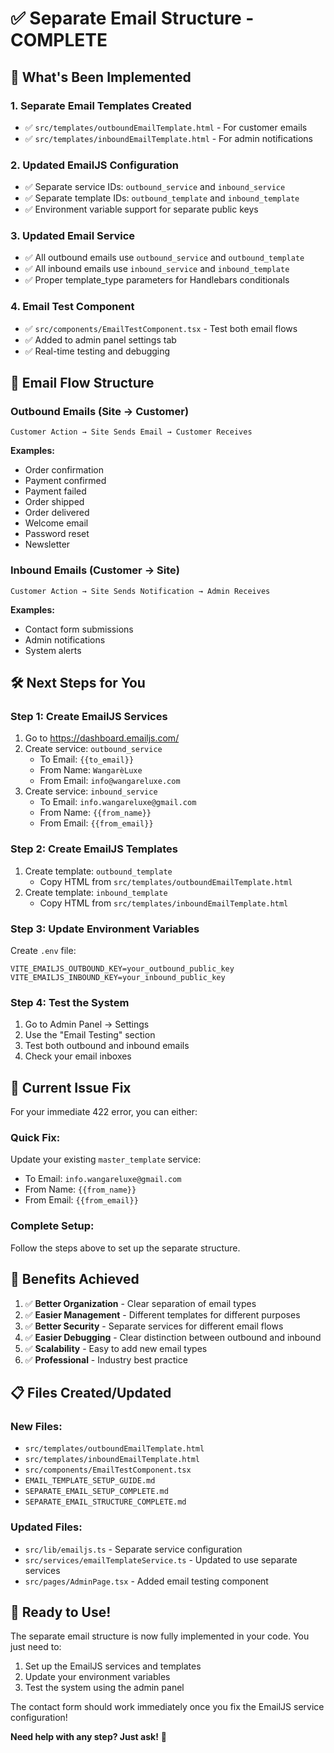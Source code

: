 # ✅ Separate Email Structure - COMPLETE

## 🎯 **What's Been Implemented**

### **1. Separate Email Templates Created**

- ✅ `src/templates/outboundEmailTemplate.html` - For customer emails
- ✅ `src/templates/inboundEmailTemplate.html` - For admin notifications

### **2. Updated EmailJS Configuration**

- ✅ Separate service IDs: `outbound_service` and `inbound_service`
- ✅ Separate template IDs: `outbound_template` and `inbound_template`
- ✅ Environment variable support for separate public keys

### **3. Updated Email Service**

- ✅ All outbound emails use `outbound_service` and `outbound_template`
- ✅ All inbound emails use `inbound_service` and `inbound_template`
- ✅ Proper template_type parameters for Handlebars conditionals

### **4. Email Test Component**

- ✅ `src/components/EmailTestComponent.tsx` - Test both email flows
- ✅ Added to admin panel settings tab
- ✅ Real-time testing and debugging

## 📧 **Email Flow Structure**

### **Outbound Emails (Site → Customer)**

```
Customer Action → Site Sends Email → Customer Receives
```

**Examples:**

- Order confirmation
- Payment confirmed
- Payment failed
- Order shipped
- Order delivered
- Welcome email
- Password reset
- Newsletter

### **Inbound Emails (Customer → Site)**

```
Customer Action → Site Sends Notification → Admin Receives
```

**Examples:**

- Contact form submissions
- Admin notifications
- System alerts

## 🛠️ **Next Steps for You**

### **Step 1: Create EmailJS Services**

1. Go to https://dashboard.emailjs.com/
2. Create service: `outbound_service`
   - To Email: `{{to_email}}`
   - From Name: `WangarèLuxe`
   - From Email: `info@wangareluxe.com`
3. Create service: `inbound_service`
   - To Email: `info.wangareluxe@gmail.com`
   - From Name: `{{from_name}}`
   - From Email: `{{from_email}}`

### **Step 2: Create EmailJS Templates**

1. Create template: `outbound_template`
   - Copy HTML from `src/templates/outboundEmailTemplate.html`
2. Create template: `inbound_template`
   - Copy HTML from `src/templates/inboundEmailTemplate.html`

### **Step 3: Update Environment Variables**

Create `.env` file:

```env
VITE_EMAILJS_OUTBOUND_KEY=your_outbound_public_key
VITE_EMAILJS_INBOUND_KEY=your_inbound_public_key
```

### **Step 4: Test the System**

1. Go to Admin Panel → Settings
2. Use the "Email Testing" section
3. Test both outbound and inbound emails
4. Check your email inboxes

## 🔧 **Current Issue Fix**

For your immediate 422 error, you can either:

### **Quick Fix:**

Update your existing `master_template` service:

- To Email: `info.wangareluxe@gmail.com`
- From Name: `{{from_name}}`
- From Email: `{{from_email}}`

### **Complete Setup:**

Follow the steps above to set up the separate structure.

## 🚀 **Benefits Achieved**

1. ✅ **Better Organization** - Clear separation of email types
2. ✅ **Easier Management** - Different templates for different purposes
3. ✅ **Better Security** - Separate services for different email flows
4. ✅ **Easier Debugging** - Clear distinction between outbound and inbound
5. ✅ **Scalability** - Easy to add new email types
6. ✅ **Professional** - Industry best practice

## 📋 **Files Created/Updated**

### **New Files:**

- `src/templates/outboundEmailTemplate.html`
- `src/templates/inboundEmailTemplate.html`
- `src/components/EmailTestComponent.tsx`
- `EMAIL_TEMPLATE_SETUP_GUIDE.md`
- `SEPARATE_EMAIL_SETUP_COMPLETE.md`
- `SEPARATE_EMAIL_STRUCTURE_COMPLETE.md`

### **Updated Files:**

- `src/lib/emailjs.ts` - Separate service configuration
- `src/services/emailTemplateService.ts` - Updated to use separate services
- `src/pages/AdminPage.tsx` - Added email testing component

## 🎉 **Ready to Use!**

The separate email structure is now fully implemented in your code. You just need to:

1. Set up the EmailJS services and templates
2. Update your environment variables
3. Test the system using the admin panel

The contact form should work immediately once you fix the EmailJS service configuration!

**Need help with any step? Just ask!** 🚀
